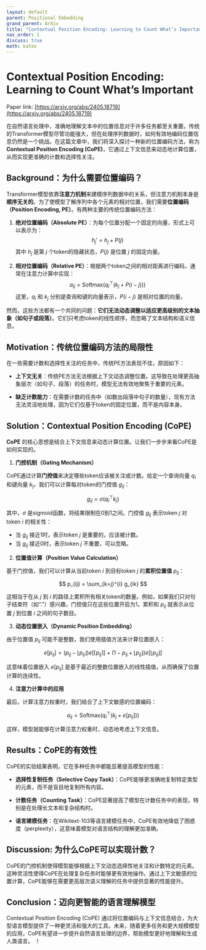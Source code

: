 ```yaml
---
layout: default
parent: Positional Embedding
grand_parent: ArXiv
title: "Contextual Position Encoding: Learning to Count What’s Important"
nav_order: 1
discuss: true
math: katex
---
```


# **Contextual Position Encoding: Learning to Count What’s Important**
Paper link: [https://arxiv.org/abs/2405.18719](https://arxiv.org/abs/2405.18719)

在自然语言处理中，准确地理解文本中的位置信息对于许多任务都至关重要。传统的Transformer模型尽管功能强大，但在处理序列数据时，如何有效地编码位置信息仍然是一个挑战。在这篇文章中，我们将深入探讨一种新的位置编码方法，称为**Contextual Position Encoding (CoPE)**，它通过上下文信息来动态地计算位置，从而实现更准确的计数和选择性关注。

## **Background：为什么需要位置编码？**

Transformer模型依靠**注意力机制**来建模序列数据中的关系，但注意力机制本身是**顺序无关的**。为了使模型了解序列中各个元素的相对位置，我们需要**位置编码（Position Encoding, PE）**。有两种主要的传统位置编码方法：

1. **绝对位置编码（Absolute PE）**：为每个位置分配一个固定的向量，形式上可以表示为：
   $$ 
   h_j' = h_j + P(j)
   $$ 
   其中 $h_j$ 是第 $j$ 个token的隐藏状态，$P(j)$ 是位置 $j$ 的固定向量。

2. **相对位置编码（Relative PE）**：根据两个token之间的相对距离进行编码，通常在注意力计算中实现：
   $$ 
   a_{ij} = \text{Softmax}(q_i^\top (k_j + P(i - j)))
   $$ 
   这里，$q_i$ 和 $k_j$ 分别是查询和键的向量表示，$P(i - j)$ 是相对位置的向量。

然而，这些方法都有一个共同的问题：**它们无法动态调整以适应更高级别的文本抽象（如句子或段落）**。它们只考虑token的线性顺序，而忽略了文本结构和语义信息。

## **Motivation：传统位置编码方法的局限性**

在一些需要计数和选择性关注的任务中，传统PE方法表现不佳，原因如下：

- **上下文无关**：传统PE方法无法根据上下文动态调整位置。这导致在处理更高抽象层次（如句子、段落）的任务时，模型无法有效地聚焦于重要的元素。

- **缺乏计数能力**：在需要计数的任务中（如数出段落中句子的数量），现有方法无法灵活地处理，因为它们仅基于token的固定位置，而不是内容本身。

## **Solution：Contextual Position Encoding (CoPE)**

**CoPE** 的核心思想是结合上下文信息来动态计算位置。让我们一步步来看CoPE是如何实现的。

1. **门控机制（Gating Mechanism）**

CoPE通过计算**门控值**来决定哪些token应该被关注或计数。给定一个查询向量 $q_i$ 和键向量 $k_j$，我们可以计算每对token的门控值 $g_{ij}$：

$$
g_{ij} = \sigma(q_i^\top k_j)
$$

其中，$\sigma$ 是sigmoid函数，将结果限制在0到1之间。门控值 $g_{ij}$ 表示token $j$ 对token $i$ 的相关性：
- 当 $g_{ij}$ 接近1时，表示token $j$ 是重要的，应该被计数。
- 当 $g_{ij}$ 接近0时，表示token $j$ 不重要，可以忽略。

2. **位置值计算（Position Value Calculation）**

基于门控值，我们可以计算从当前token $i$ 到目标token $j$ 的**累积位置值** $p_{ij}$：

$$
p_{ij} = \sum_{k=j}^{i} g_{ik}
$$

这相当于在从 $j$ 到 $i$ 的路径上累积所有相关token的数量。例如，如果我们只对句子结束符（如“.”）感兴趣，门控值只在这些位置开启为1，累积和 $p_{ij}$ 就表示从位置 $j$ 到位置 $i$ 之间的句子数目。

3. **动态位置嵌入（Dynamic Position Embedding）**

由于位置值 $p_{ij}$ 可能不是整数，我们使用插值方法来计算位置嵌入：

$$
e[p_{ij}] = (p_{ij} - \lfloor p_{ij} \rfloor) e[\lceil p_{ij} \rceil] + (1 - p_{ij} + \lfloor p_{ij} \rfloor) e[\lfloor p_{ij} \rfloor]
$$

这意味着位置嵌入 $e[p_{ij}]$ 是基于最近的整数位置嵌入的线性插值，从而确保了位置计算的连续性。

4. **注意力计算中的应用**

最后，计算注意力权重时，我们结合了上下文敏感的位置编码：

$$
a_{ij} = \text{Softmax}(q_i^\top (k_j + e[p_{ij}]))
$$

这样，模型就能够在计算注意力权重时，动态地考虑上下文信息。

## **Results：CoPE的有效性**

CoPE的实验结果表明，它在多种任务中都能显著提高模型的性能：

- **选择性复制任务（Selective Copy Task）**：CoPE能够更准确地复制特定类型的元素，而不是盲目地复制所有内容。
  
- **计数任务（Counting Task）**：CoPE显著提高了模型在计数任务中的表现，特别是在处理长文本和复杂结构时。

- **语言建模任务**：在Wikitext-103等语言建模任务中，CoPE有效地降低了困惑度（perplexity），这意味着模型对语言结构的理解更加准确。

## **Discussion: 为什么CoPE可以实现计数？**

CoPE的门控机制使得模型能够根据上下文动态选择性地关注和计数特定的元素。这种灵活性使得CoPE在处理复杂任务时能够更有效地操作。通过上下文敏感的位置计算，CoPE能够在需要更高层次语义理解的任务中提供显著的性能提升。

## **Conclusion：迈向更智能的语言理解模型**

Contextual Position Encoding (CoPE) 通过将位置编码与上下文信息结合，为大型语言模型提供了一种更灵活和强大的工具。未来，随着更多任务和更大规模模型的应用，CoPE有望进一步提升自然语言处理的边界，帮助模型更好地理解和生成人类语言。
！